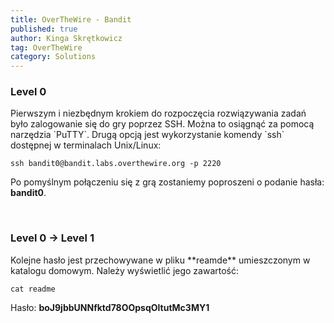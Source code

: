 ```yaml
---
title: OverTheWire - Bandit
published: true
author: Kinga Skrętkowicz
tag: OverTheWire
category: Solutions
---
```


<h3>Level 0</h3>
Pierwszym i niezbędnym krokiem do rozpoczęcia rozwiązywania zadań było zalogowanie się do gry poprzez SSH. Można to osiągnąć za pomocą narzędzia `PuTTY`. Drugą opcją jest wykorzystanie komendy `ssh` dostępnej w terminalach Unix/Linux:

```
ssh bandit0@bandit.labs.overthewire.org -p 2220
```

Po pomyślnym połączeniu się z grą zostaniemy poproszeni o podanie hasła: **bandit0**.

</br>
<h3>Level 0 → Level 1</h3>
Kolejne hasło jest przechowywane w pliku **reamde** umieszczonym w katalogu domowym. Należy wyświetlić jego zawartość:

```
cat readme
```

Hasło: **boJ9jbbUNNfktd78OOpsqOltutMc3MY1**

